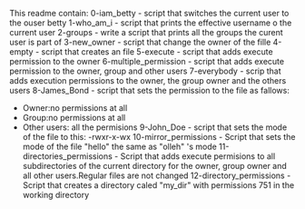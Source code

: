 This readme contain: 0-iam_betty - script that switches the current user to the ouser betty
1-who_am_i - script that prints the effective username o the current user
2-groups - write a script that prints all the groups the curent user is part of
3-new_owner - script that change the owner of the fille
4-empty - script that creates an file
5-execute - script that adds execute permission to the owner
6-multiple_permission - script that adds execute permission to the owner, group and other users
7-everybody - scrip that adds execution permissions to the owner, the group owner and the others users
8-James_Bond - script that sets the permission to the file as fallows:
- Owner:no permissions at all
- Group:no permissions at all
- Other users: all the permisions
9-John_Doe - script that sets the mode of the file to this:
-rwxr-x-wx
10-mirror_permissions - Script that sets the mode of the file "hello" the same as "olleh" 's mode
11-directories_permissions - Script that adds execute permisions to all subdirectories of the current directory for the owner, group owner and all other users.Regular files are not changed
12-directory_permissions - Script that creates a directory caled "my_dir" with permissions 751 in the working directory